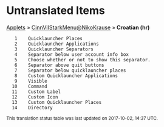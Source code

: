 # Untranslated Items
[Applets](../../../README.md) &#187; [CinnVIIStarkMenu@NikoKrause](../README.md) &#187; **Croatian (hr)**

       1	Quicklauncher Places
       2	Quicklauncher Applications
       3	Quicklauncher Separators
       4	Separator below user account info box
       5	Choose whether or not to show this separator.
       6	Separator above quit buttons
       7	Separator below quicklauncher places
       8	Custom Quicklauncher Applications
       9	Visible
      10	Command
      11	Custom Label
      12	Custom Icon
      13	Custom Quicklauncher Places
      14	Directory

<sup>This translation status table was last updated on 2017-10-02, 14:37 UTC.</sup>
